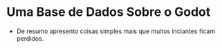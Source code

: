 # Uma Base de Dados Sobre o Godot
  - De resumo apresento coisas simples mais que muitos inciantes ficam perdidos.
  
